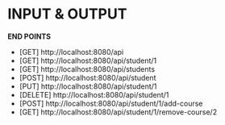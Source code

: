 INPUT & OUTPUT
==============

**END POINTS**

- [GET] http://localhost:8080/api
- [GET] http://localhost:8080/api/student/1
- [GET] http://localhost:8080/api/students
- [POST] http://localhost:8080/api/student
- [PUT] http://localhost:8080/api/student/1
- [DELETE] http://localhost:8080/api/student/1
- [POST] http://localhost:8080/api/student/1/add-course
- [GET] http://localhost:8080/api/student/1/remove-course/2

